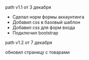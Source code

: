 path v1.1 от 3 декабря
<ul>
<li>Сделал норм формы аккаунтинга</li>
<li>Добавил css в базовый шаблон</li>
<li>Добавил css для форм входа</li>
<li>Подключил bootstrap</li>
</ul>

path v1.2 от 7 декабря<br>

обновил страницу с товарами
